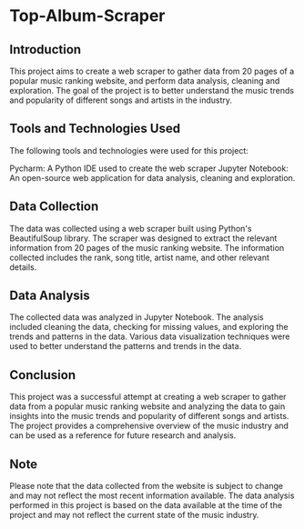 # Top-Album-Scraper
## Introduction
This project aims to create a web scraper to gather data from 20 pages of a popular music ranking website, and perform data analysis, cleaning and exploration. The goal of the project is to better understand the music trends and popularity of different songs and artists in the industry.

## Tools and Technologies Used
The following tools and technologies were used for this project:

Pycharm: A Python IDE used to create the web scraper
Jupyter Notebook: An open-source web application for data analysis, cleaning and exploration.

## Data Collection
The data was collected using a web scraper built using Python's BeautifulSoup library. The scraper was designed to extract the relevant information from 20 pages of the music ranking website. The information collected includes the rank, song title, artist name, and other relevant details.

## Data Analysis
The collected data was analyzed in Jupyter Notebook. The analysis included cleaning the data, checking for missing values, and exploring the trends and patterns in the data. Various data visualization techniques were used to better understand the patterns and trends in the data.

## Conclusion
This project was a successful attempt at creating a web scraper to gather data from a popular music ranking website and analyzing the data to gain insights into the music trends and popularity of different songs and artists. The project provides a comprehensive overview of the music industry and can be used as a reference for future research and analysis.

## Note
Please note that the data collected from the website is subject to change and may not reflect the most recent information available. The data analysis performed in this project is based on the data available at the time of the project and may not reflect the current state of the music industry.
